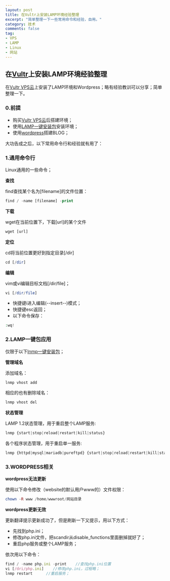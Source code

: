 ```yaml
---
layout: post
title: 在Vultr上安装LAMP环境经验整理
excerpt: "简单整理一下一些常用命令和经验，自用。"
category: 技术
comments: false
tag:
- VPS
- LAMP
- Linux
- 网站
---
```


## 在[Vultr](http://www.vultr.com/?ref=6952194-3B)上安装LAMP环境经验整理

在[Vultr VPS云](http://www.vultr.com/?ref=6952194-3B)上安装了LAMP环境和Wordpress；略有经验教训可以分享；简单整理一下。
### 0.前提
* 购买[Vultr VPS云](http://www.vultr.com/?ref=6952194-3B)后搭建环境；
* 使用[LAMP一键安装包](http://lnmp.org/install.html)安装环境；
* 使用[wordpress](http://cn.wordpress.org)搭建BLOG；

大功告成之后，以下常用命令行和经验就有用了：


### 1.通用命令行
Linux通用的一些命令；

**查找**

find查找某个名为[filename]的文件位置：

```php
find / -name [filename] -print
```

**下载**

wget在当前位置下，下载[url]的某个文件

```php 
wget [url]
```

**定位**

cd将当前位置更好到指定目录[/dir]

```php 
cd [/dir]
```

**编辑**

vim或vi编辑目标文档[/dir/file]；

```php 
vi [/dir/file]
```

* 快捷键i进入编辑(--insert--)模式；
* 快捷键esc返回；
* 以下命令保存：

```php 
:wq!
```


### 2.LAMP一键包应用
仅限于以下[lnmp一键安装包](http://lnmp.org/install.html)；

**管理域名**

添加域名：

```php
lnmp vhost add
```

相应的也有删除域名：

```php
lnmp vhost del
```

**状态管理**

LAMP 1.2状态管理，用于重启整个LAMP服务: 

```php
lnmp {start|stop|reload|restart|kill|status}
```

各个程序状态管理，用于重启单一服务:

```php
lnmp {httpd|mysql|mariadb|pureftpd} {start|stop|reload|restart|kill|status}
```

### 3.WORDPRESS相关

**wordpress无法更新**

使用以下命令修改（website的默认用户www的）文件权限：

```php
chown -R www /home/wwwroot/网站目录
```

**wordpress更新无效**

更新翻译提示更新成功了，但是刷新一下又提示，用以下方式：

* 先找到php.ini；
* 修改php.ini文件，把scandir从disable_functions里面删掉就好了；
* 重启php服务或整个LAMP服务；

依次用以下命令：

```js
find / -name php.ini -print    //查找php.ini位置
vi [/dri/php.ini]    //修改php.ini，过程略；
lnmp restart      //重启服务；
```